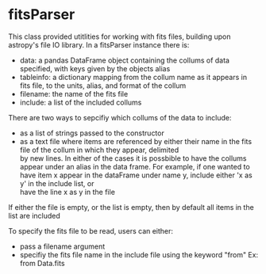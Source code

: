 # fitsParser
This class provided utitlities for working with fits files, building upon astropy's file IO library.
In a fitsParser instance there is:
  - data: a pandas DataFrame object containing the collums of data specified, with keys given by the objects alias
  - tableinfo: a dictionary mapping from the collum name as it appears in fits file, to the units, alias, and format of the collum
  - filename: the name of the fits file
  - include: a list of the included collums

There are two ways to sepcifiy which collums of the data to include:
  - as a list of strings passed to the constructor
  - as a text file where items are referenced by either their name in the fits file of the collum in which they appear, delimited     
    by new lines. 
 In either of the cases  it is possbible to have the collums appear under an alias in the data frame. 
 For example, if one wanted to have item x appear in the dataFrame under name y, include either 'x as y' in the include list, or    
 have the line x as y in the file
 
 If either the file is empty, or the list is empty, then by default all items in the list are included
 
 To specify the fits file to be read, users can either:
  - pass a filename argument
  - specifiy the fits file name in the include file using the keyword "from"
    Ex: from Data.fits
